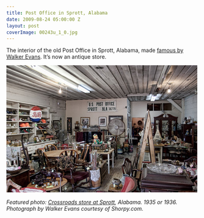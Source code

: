 ```yaml
---
title: Post Office in Sprott, Alabama
date: 2009-08-24 05:00:00 Z
layout: post
coverImage: 00243u_1_0.jpg
---
```


The interior of the old Post Office in Sprott, Alabama, made [famous by Walker Evans](http://www.shorpy.com/node/135?size=_original#caption). It’s now an antique store.

![](/assets/images/sprott.jpg)

_Featured photo: [Crossroads store at Sprott](http://www.shorpy.com/node/135), Alabama. 1935 or 1936. Photograph by Walker Evans courtesy of Shorpy.com._
